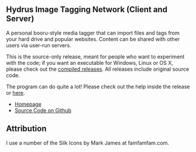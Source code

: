 ## Hydrus Image Tagging Network (Client and Server)

A personal booru-style media tagger that can import files and tags from your hard drive and popular websites. Content can be shared with other users via user-run servers.

This is the source-only release, meant for people who want to experiment with the code; if you want an executable for Windows, Linux or OS X, please check out the [compiled releases](http://www.mediafire.com/hydrus). All releases include original source code.

The program can do quite a lot! Please check out the help inside the release or [here](http://hydrusnetwork.github.io/hydrus/help).

* [Homepage](http://hydrusnetwork.github.io/hydrus/)
* [Source Code on Github](https://github.com/hydrusnetwork/hydrus)

## Attribution

I use a number of the Silk Icons by Mark James at famfamfam.com.
